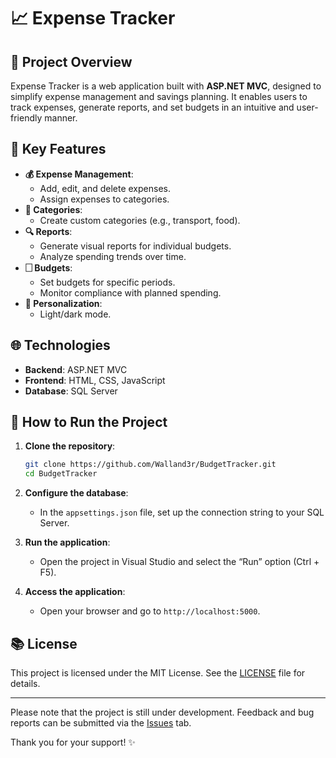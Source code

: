 # 📈 Expense Tracker

## 🔧 Project Overview
Expense Tracker is a web application built with **ASP.NET MVC**, designed to simplify expense management and savings planning. It enables users to track expenses, generate reports, and set budgets in an intuitive and user-friendly manner.

## 🎨 Key Features
- **💰 Expense Management**:
  - Add, edit, and delete expenses.
  - Assign expenses to categories.
- **🔢 Categories**:
  - Create custom categories (e.g., transport, food).
- **🔍 Reports**:
  - Generate visual reports for individual budgets.
  - Analyze spending trends over time.
- **🗌 Budgets**:
  - Set budgets for specific periods.
  - Monitor compliance with planned spending.
- **🎨 Personalization**:
  - Light/dark mode.

## 🌐 Technologies
- **Backend**: ASP.NET MVC
- **Frontend**: HTML, CSS, JavaScript
- **Database**: SQL Server

## 🔎 How to Run the Project

1. **Clone the repository**:
   ```bash
   git clone https://github.com/Walland3r/BudgetTracker.git
   cd BudgetTracker
   ```

2. **Configure the database**:
   - In the `appsettings.json` file, set up the connection string to your SQL Server.

3. **Run the application**:
   - Open the project in Visual Studio and select the “Run” option (Ctrl + F5).

4. **Access the application**:
   - Open your browser and go to `http://localhost:5000`.

## 📚 License
This project is licensed under the MIT License. See the [LICENSE](LICENSE) file for details.

---

Please note that the project is still under development. Feedback and bug reports can be submitted via the [Issues](https://github.com/YourUser/BudgetTracker/issues) tab.

Thank you for your support! ✨

